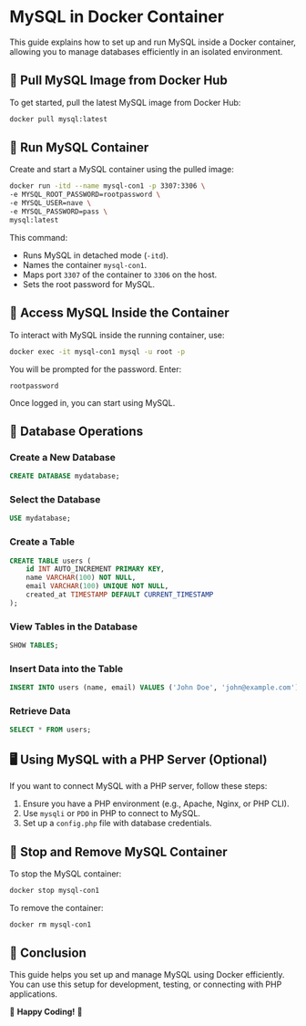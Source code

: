 # MySQL in Docker Container

This guide explains how to set up and run MySQL inside a Docker container, allowing you to manage databases efficiently in an isolated environment.

## 🚀 Pull MySQL Image from Docker Hub
To get started, pull the latest MySQL image from Docker Hub:
```bash
docker pull mysql:latest
```

## 🐳 Run MySQL Container
Create and start a MySQL container using the pulled image:
```bash
docker run -itd --name mysql-con1 -p 3307:3306 \
-e MYSQL_ROOT_PASSWORD=rootpassword \
-e MYSQL_USER=nave \
-e MYSQL_PASSWORD=pass \
mysql:latest
```
This command:
- Runs MySQL in detached mode (`-itd`).
- Names the container `mysql-con1`.
- Maps port `3307` of the container to `3306` on the host.
- Sets the root password for MySQL.

## 🔗 Access MySQL Inside the Container
To interact with MySQL inside the running container, use:
```bash
docker exec -it mysql-con1 mysql -u root -p
```
You will be prompted for the password. Enter:
```
rootpassword
```
Once logged in, you can start using MySQL.

## 📂 Database Operations
### Create a New Database
```sql
CREATE DATABASE mydatabase;
```

### Select the Database
```sql
USE mydatabase;
```

### Create a Table
```sql
CREATE TABLE users (
    id INT AUTO_INCREMENT PRIMARY KEY,
    name VARCHAR(100) NOT NULL,
    email VARCHAR(100) UNIQUE NOT NULL,
    created_at TIMESTAMP DEFAULT CURRENT_TIMESTAMP
);
```

### View Tables in the Database
```sql
SHOW TABLES;
```

### Insert Data into the Table
```sql
INSERT INTO users (name, email) VALUES ('John Doe', 'john@example.com');
```

### Retrieve Data
```sql
SELECT * FROM users;
```

## 🖥️ Using MySQL with a PHP Server (Optional)
If you want to connect MySQL with a PHP server, follow these steps:
1. Ensure you have a PHP environment (e.g., Apache, Nginx, or PHP CLI).
2. Use `mysqli` or `PDO` in PHP to connect to MySQL.
3. Set up a `config.php` file with database credentials.

## 🛑 Stop and Remove MySQL Container
To stop the MySQL container:
```bash
docker stop mysql-con1
```
To remove the container:
```bash
docker rm mysql-con1
```

## 📝 Conclusion
This guide helps you set up and manage MySQL using Docker efficiently. You can use this setup for development, testing, or connecting with PHP applications.

📌 **Happy Coding!** 🚀

